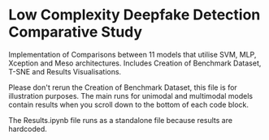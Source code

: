 # Low Complexity Deepfake Detection Comparative Study

Implementation of Comparisons between 11 models that utilise SVM, MLP, Xception and Meso architectures.
Includes Creation of Benchmark Dataset, T-SNE and Results Visualisations.

Please don't rerun the Creation of Benchmark Dataset, this file is for illustration purposes.
The main runs for unimodal and multimodal models contain results when you scroll down to the bottom of each code block.

The Results.ipynb file runs as a standalone file because results are hardcoded.
